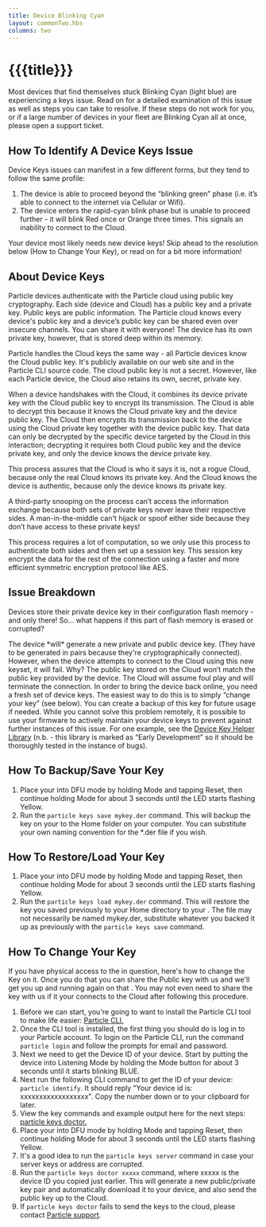```yaml
---
title: Device Blinking Cyan
layout: commonTwo.hbs
columns: two
---
```


# {{{title}}}
Most devices that find themselves stuck Blinking Cyan (light blue) are experiencing a keys issue. Read on for a detailed examination of this issue as well as steps you can take to resolve. If these steps do not work for you, or if a large number of devices in your fleet are Blinking Cyan all at once, please open a support ticket.

## How To Identify A Device Keys Issue

Device Keys issues can manifest in a few different forms, but they tend to follow the same profile:

1) The device is able to proceed beyond the “blinking green” phase (i.e. it’s able to connect to the internet via Cellular or Wifi).  
2) The device enters the rapid-cyan blink phase but is unable to proceed further - it will blink Red once or Orange three times. This signals an inability to connect to the Cloud.   
  
Your device most likely needs new device keys! Skip ahead to the resolution below (How to Change Your Key), or read on for a bit more information!
  
## About Device Keys

Particle devices authenticate with the Particle cloud using public key cryptography. Each side (device and Cloud) has a public key and a private key. Public keys are public information. The Particle cloud knows every device's public key and a device’s public key can be shared even over insecure channels. You can share it with everyone! The device has its own private key, however, that is stored deep within its memory. 

Particle handles the Cloud keys the same way - all Particle devices know the Cloud public key. It's publicly available on our web site and in the Particle CLI source code. The cloud public key is not a secret. However, like each Particle device, the Cloud also retains its own, secret, private key.

When a device handshakes with the Cloud, it combines its device private key with the Cloud public key to encrypt its transmission. The Cloud is able to decrypt this because it knows the Cloud private key and the device public key. The Cloud then encrypts its transmission back to the device using the Cloud private key together with the device public key. That data can only be decrypted by the specific device targeted by the Cloud in this interaction; decrypting it requires both Cloud public key and the device private key, and only the device knows the device private key. 

This process assures that the Cloud is who it says it is, not a rogue Cloud, because only the real Cloud knows its private key. And the Cloud knows the device is authentic, because only the device knows its private key.

A third-party snooping on the process can’t access the information exchange because both sets of private keys never leave their respective sides. A man-in-the-middle can't hijack or spoof either side because they don’t have access to these private keys! 

This process requires a lot of computation, so we only use this process to authenticate both sides and then set up a session key. This session key encrypt the data for the rest of the connection using a faster and more efficient symmetric encryption protocol like AES. 

## Issue Breakdown

Devices store their private device key in their configuration flash memory - and only there! So… what happens if this part of flash memory is erased or corrupted?

The device \*will\* generate a new private and public device key. (They have to be generated in pairs because they're cryptographically connected). However, when the device attempts to connect to the Cloud using this new keyset, it will fail. Why? The public key stored on the Cloud won’t match the public key provided by the device. The Cloud will assume foul play and will terminate the connection. In order to bring the device back online, you need a fresh set of device keys. The easiest way to do this is to simply “change your key” (see below). You can create a backup of this key for future usage if needed. While you cannot solve this problem remotely, it is possible to use your firmware to actively maintain your device keys to prevent against further instances of this issue. For one example, see the [Device Key Helper Library](https://github.com/rickkas7/DeviceKeyHelperRK) (n.b. - this library is marked as “Early Development” so it should be thoroughly tested in the instance of bugs). 

## How To Backup/Save Your Key

1. Place your into DFU mode by holding Mode and tapping Reset, then continue holding Mode for about 3 seconds until the LED starts flashing Yellow.
2. Run the `particle keys save mykey.der` command. This will backup the key on your to the Home folder on your computer. You can substitute your own naming convention for the \*.der file if you wish.

## How To Restore/Load Your Key

1. Place your into DFU mode by holding Mode and tapping Reset, then continue holding Mode for about 3 seconds until the LED starts flashing Yellow.
2. Run the `particle keys load mykey.der` command. This will restore the key you saved previously to your Home directory to your . The file may not necessarily be named mykey.der, substitute whatever you backed it up as previously with the `particle keys save` command.

## How To Change Your Key

If you have physical access to the in question, here's how to change the Key on it. Once you do that you can share the Public key with us and we'll get you up and running again on that . You may not even need to share the key with us if it your connects to the Cloud after following this procedure.

1. Before we can start, you're going to want to install the Particle CLI tool to make life easier: [Particle CLI.](/getting-started/developer-tools/cli/)
2. Once the CLI tool is installed, the first thing you should do is log in to your Particle account. To login on the Particle CLI, run the command `particle login` and follow the prompts for email and password.
3. Next we need to get the Device ID of your device. Start by putting the device into Listening Mode by holding the Mode button for about 3 seconds until it starts blinking BLUE.
4. Next run the following CLI command to get the ID of your device: `particle identify`. It should reply "Your device id is: xxxxxxxxxxxxxxxxxx". Copy the number down or to your clipboard for later.
5. View the key commands and example output here for the next steps: [particle keys doctor.](/reference/developer-tools/cli/#particle-keys-doctor)
6. Place your into DFU mode by holding Mode and tapping Reset, then continue holding Mode for about 3 seconds until the LED starts flashing Yellow.
7. It's a good idea to run the `particle keys server` command in case your server keys or address are corrupted.
8. Run the `particle keys doctor xxxxx` command, where xxxxx is the device ID you copied just earlier. This will generate a new public/private key pair and automatically download it to your device, and also send the public key up to the Cloud.
9. If `particle keys doctor` fails to send the keys to the cloud, please contact [Particle support](https://support.particle.io/).
